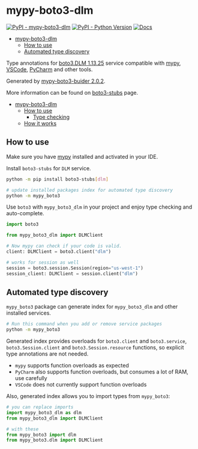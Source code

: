 # mypy-boto3-dlm

[![PyPI - mypy-boto3-dlm](https://img.shields.io/pypi/v/mypy-boto3-dlm.svg?color=blue)](https://pypi.org/project/mypy-boto3-dlm)
[![PyPI - Python Version](https://img.shields.io/pypi/pyversions/mypy-boto3-dlm.svg?color=blue)](https://pypi.org/project/mypy-boto3-dlm)
[![Docs](https://img.shields.io/readthedocs/mypy-boto3-builder.svg?color=blue)](https://mypy-boto3-builder.readthedocs.io/)

- [mypy-boto3-dlm](#mypy-boto3-dlm)
  - [How to use](#how-to-use)
  - [Automated type discovery](#automated-type-discovery)


Type annotations for
[boto3.DLM 1.13.25](https://boto3.amazonaws.com/v1/documentation/api/1.13.25/reference/services/dlm.html#DLM) service
compatible with [mypy](https://github.com/python/mypy), [VSCode](https://code.visualstudio.com/),
[PyCharm](https://www.jetbrains.com/pycharm/) and other tools.

Generated by [mypy-boto3-buider 2.0.2](https://github.com/vemel/mypy_boto3_builder).

More information can be found on [boto3-stubs](https://pypi.org/project/boto3-stubs/) page.

- [mypy-boto3-dlm](#mypy-boto3-dlm)
  - [How to use](#how-to-use)
    - [Type checking](#type-checking)
  - [How it works](#how-it-works)

## How to use

Make sure you have [mypy](https://github.com/python/mypy) installed and activated in your IDE.

Install `boto3-stubs` for `DLM` service.

```bash
python -m pip install boto3-stubs[dlm]

# update installed packages index for automated type discovery
python -m mypy_boto3
```

Use `boto3` with `mypy_boto3_dlm` in your project and enjoy type checking and auto-complete.

```python
import boto3

from mypy_boto3_dlm import DLMClient

# Now mypy can check if your code is valid.
client: DLMClient = boto3.client("dlm")

# works for session as well
session = boto3.session.Session(region="us-west-1")
session_client: DLMClient = session.client("dlm")

```

## Automated type discovery

`mypy_boto3` package can generate index for `mypy_boto3_dlm` and other installed services.

```bash
# Run this command when you add or remove service packages
python -m mypy_boto3
```

Generated index provides overloads for `boto3.client` and `boto3.service`,
`boto3.Session.client` and `boto3.Session.resource` functions,
so explicit type annotations are not needed.

- `mypy` supports function overloads as expected
- `PyCharm` also supports function overloads, but consumes a lot of RAM, use carefully
- `VSCode` does not currently support function overloads

Also, generated index allows you to import types from `mypy_boto3`:

```python
# you can replace imports
import mypy_boto3_dlm as dlm
from mypy_boto3_dlm import DLMClient

# with these
from mypy_boto3 import dlm
from mypy_boto3.dlm import DLMClient
```
